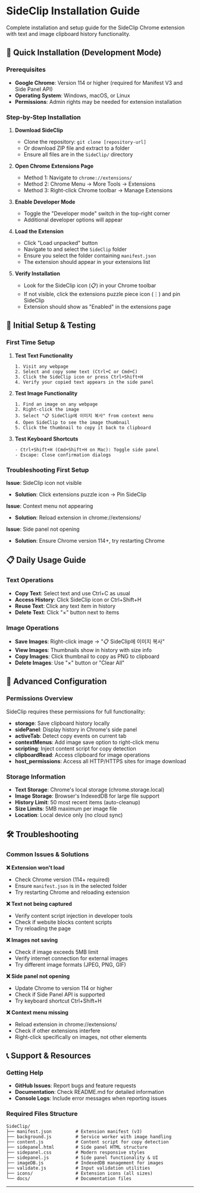 # SideClip Installation Guide

Complete installation and setup guide for the SideClip Chrome extension with text and image clipboard history functionality.

## 🚀 Quick Installation (Development Mode)

### Prerequisites
- **Google Chrome**: Version 114 or higher (required for Manifest V3 and Side Panel API)
- **Operating System**: Windows, macOS, or Linux
- **Permissions**: Admin rights may be needed for extension installation

### Step-by-Step Installation

1. **Download SideClip**
   - Clone the repository: `git clone [repository-url]`
   - Or download ZIP file and extract to a folder
   - Ensure all files are in the `SideClip/` directory

2. **Open Chrome Extensions Page**
   - Method 1: Navigate to `chrome://extensions/`
   - Method 2: Chrome Menu → More Tools → Extensions
   - Method 3: Right-click Chrome toolbar → Manage Extensions

3. **Enable Developer Mode**
   - Toggle the "Developer mode" switch in the top-right corner
   - Additional developer options will appear

4. **Load the Extension**
   - Click "Load unpacked" button
   - Navigate to and select the `SideClip` folder
   - Ensure you select the folder containing `manifest.json`
   - The extension should appear in your extensions list

5. **Verify Installation**
   - Look for the SideClip icon (📋) in your Chrome toolbar
   - If not visible, click the extensions puzzle piece icon (⋮) and pin SideClip
   - Extension should show as "Enabled" in the extensions page

## 🎯 Initial Setup & Testing

### First Time Setup

1. **Test Text Functionality**
   ```
   1. Visit any webpage
   2. Select and copy some text (Ctrl+C or Cmd+C)
   3. Click the SideClip icon or press Ctrl+Shift+H
   4. Verify your copied text appears in the side panel
   ```

2. **Test Image Functionality**
   ```
   1. Find an image on any webpage
   2. Right-click the image
   3. Select "📋 SideClip에 이미지 복사" from context menu
   4. Open SideClip to see the image thumbnail
   5. Click the thumbnail to copy it back to clipboard
   ```

3. **Test Keyboard Shortcuts**
   ```
   - Ctrl+Shift+H (Cmd+Shift+H on Mac): Toggle side panel
   - Escape: Close confirmation dialogs
   ```

### Troubleshooting First Setup

**Issue**: SideClip icon not visible
- **Solution**: Click extensions puzzle icon → Pin SideClip

**Issue**: Context menu not appearing
- **Solution**: Reload extension in chrome://extensions/

**Issue**: Side panel not opening
- **Solution**: Ensure Chrome version 114+, try restarting Chrome

## 📋 Daily Usage Guide

### Text Operations
- **Copy Text**: Select text and use Ctrl+C as usual
- **Access History**: Click SideClip icon or Ctrl+Shift+H
- **Reuse Text**: Click any text item in history
- **Delete Text**: Click "×" button next to items

### Image Operations  
- **Save Images**: Right-click image → "📋 SideClip에 이미지 복사"
- **View Images**: Thumbnails show in history with size info
- **Copy Images**: Click thumbnail to copy as PNG to clipboard
- **Delete Images**: Use "×" button or "Clear All"

## 🔧 Advanced Configuration

### Permissions Overview
SideClip requires these permissions for full functionality:

- **storage**: Save clipboard history locally
- **sidePanel**: Display history in Chrome's side panel
- **activeTab**: Detect copy events on current tab
- **contextMenus**: Add image save option to right-click menu
- **scripting**: Inject content script for copy detection
- **clipboardRead**: Access clipboard for image operations
- **host_permissions**: Access all HTTP/HTTPS sites for image download

### Storage Information
- **Text Storage**: Chrome's local storage (chrome.storage.local)
- **Image Storage**: Browser's IndexedDB for large file support
- **History Limit**: 50 most recent items (auto-cleanup)
- **Size Limits**: 5MB maximum per image file
- **Location**: Local device only (no cloud sync)

## 🛠️ Troubleshooting

### Common Issues & Solutions

**❌ Extension won't load**
- Check Chrome version (114+ required)
- Ensure `manifest.json` is in the selected folder
- Try restarting Chrome and reloading extension

**❌ Text not being captured**
- Verify content script injection in developer tools
- Check if website blocks content scripts
- Try reloading the page

**❌ Images not saving**
- Check if image exceeds 5MB limit
- Verify internet connection for external images
- Try different image formats (JPEG, PNG, GIF)

**❌ Side panel not opening**
- Update Chrome to version 114 or higher
- Check if Side Panel API is supported
- Try keyboard shortcut Ctrl+Shift+H

**❌ Context menu missing**
- Reload extension in chrome://extensions/
- Check if other extensions interfere
- Right-click specifically on images, not other elements

## 📞 Support & Resources

### Getting Help
- **GitHub Issues**: Report bugs and feature requests
- **Documentation**: Check README.md for detailed information
- **Console Logs**: Include error messages when reporting issues

### Required Files Structure
```
SideClip/
├── manifest.json         # Extension manifest (v3)
├── background.js         # Service worker with image handling
├── content.js            # Content script for copy detection
├── sidepanel.html        # Side panel HTML structure
├── sidepanel.css         # Modern responsive styles
├── sidepanel.js          # Side panel functionality & UI
├── imageDB.js            # IndexedDB management for images
├── validate.js           # Input validation utilities
├── icons/                # Extension icons (all sizes)
└── docs/                 # Documentation files
```

---

